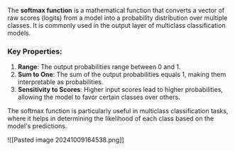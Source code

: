 The **softmax function** is a mathematical function that converts a vector of raw scores (logits) from a model into a probability distribution over multiple classes. It is commonly used in the output layer of multiclass classification models.

### Key Properties:

1. **Range**: The output probabilities range between 0 and 1.
2. **Sum to One**: The sum of the output probabilities equals 1, making them interpretable as probabilities.
3. **Sensitivity to Scores**: Higher input scores lead to higher probabilities, allowing the model to favor certain classes over others.

The softmax function is particularly useful in multiclass classification tasks, where it helps in determining the likelihood of each class based on the model's predictions.

![[Pasted image 20241009164538.png]]
